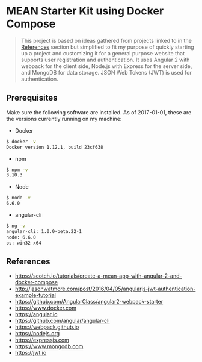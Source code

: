 # MEAN Starter Kit using Docker Compose

> This project is based on ideas gathered from projects linked to in the [References](#references) section but simplified to fit my purpose of quickly starting up a project and customizing it for a general purpose website that supports user registration and authentication. It uses Angular 2 with webpack for the client side, Node.js with Express for the server side, and MongoDB for data storage. JSON Web Tokens (JWT) is used for authentication.

## Prerequisites
Make sure the following software are installed. As of 2017-01-01, these are the versions currently running on my machine:

* Docker
```bash
$ docker -v
Docker version 1.12.1, build 23cf638
```

* npm
```bash
$ npm -v
3.10.3
```

- Node
```bash
$ node -v
6.6.0
```

- angular-cli
```bash
$ ng -v
angular-cli: 1.0.0-beta.22-1
node: 6.6.0
os: win32 x64
```

## References
- https://scotch.io/tutorials/create-a-mean-app-with-angular-2-and-docker-compose
- http://jasonwatmore.com/post/2016/04/05/angularjs-jwt-authentication-example-tutorial
- https://github.com/AngularClass/angular2-webpack-starter
- https://www.docker.com
- https://angular.io
- https://github.com/angular/angular-cli
- https://webpack.github.io
- https://nodejs.org
- https://expressjs.com
- https://www.mongodb.com
- https://jwt.io
